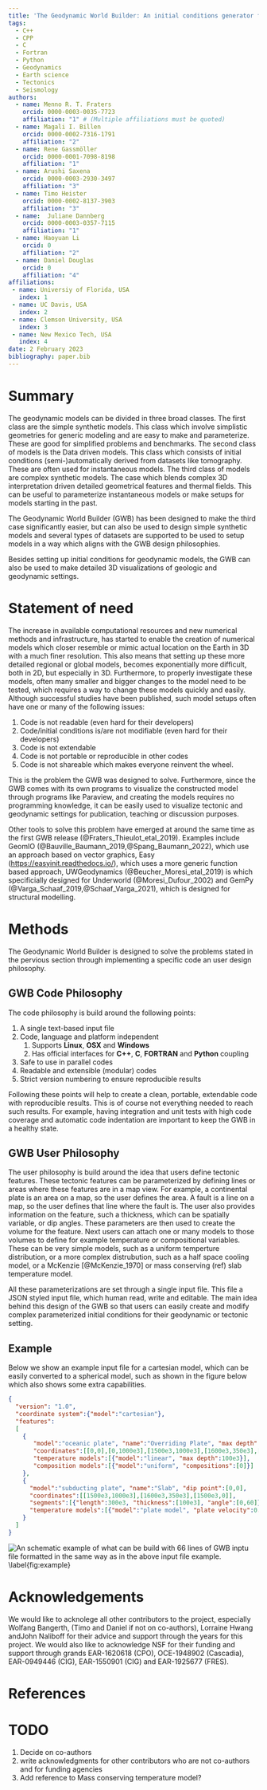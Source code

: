 ```yaml
---
title: 'The Geodynamic World Builder: An initial conditions generator for the geosciences'
tags:
  - C++
  - CPP
  - C
  - Fortran
  - Python
  - Geodynamics
  - Earth science
  - Tectonics
  - Seismology
authors:
  - name: Menno R. T. Fraters
    orcid: 0000-0003-0035-7723
    affiliation: "1" # (Multiple affiliations must be quoted)
  - name: Magali I. Billen
    orcid: 0000-0002-7316-1791
    affiliation: "2"
  - name: Rene Gassmöller
    orcid: 0000-0001-7098-8198
    affiliation: "1"
  - name: Arushi Saxena
    orcid: 0000-0003-2930-3497
    affiliation: "3"
  - name: Timo Heister
    orcid: 0000-0002-8137-3903
    affiliation: "3"
  - name:  Juliane Dannberg
    orcid: 0000-0003-0357-7115
    affiliation: "1"
  - name: Haoyuan Li
    orcid: 0
    affiliation: "2"
  - name: Daniel Douglas
    orcid: 0
    affiliation: "4"
affiliations:
 - name: Universiy of Florida, USA
   index: 1
 - name: UC Davis, USA
   index: 2
 - name: Clemson University, USA
   index: 3
 - name: New Mexico Tech, USA
   index: 4
date: 2 February 2023
bibliography: paper.bib
---
```


# Summary

The geodynamic models can be divided in three broad classes. The first class are the simple synthetic models. This class which involve simplistic geometries for generic modeling and are easy to make and parameterize. These are good for simplified problems and benchmarks. The second class of models is the Data driven models. This class which consists of initial conditions (semi-)automatically derived from datasets like tomography. These are often used for instantaneous models. The third class of models are complex synthetic models. The case which blends complex 3D interpretation driven detailed geometrical features and thermal fields. This can be useful to parameterize instantaneous models or make setups for models starting in the past.  

The Geodynamic World Builder (GWB) has been designed to make the third case significantly easier, but can also be used to design simple synthetic models and several types of datasets are supported to be used to setup models in a way which aligns with the GWB design philosophies.

Besides setting up initial conditions for geodynamic models, the GWB can also be used to make detailed 3D visualizations of geologic and geodynamic settings.

# Statement of need

The increase in available computational resources and new numerical methods and infrastructure, has started to enable the creation of numerical models which closer resemble or mimic actual location on the Earth in 3D with a much finer resolution. This also means that setting up these more detailed regional or global models, becomes exponentially more difficult, both in 2D, but especially in 3D. Furthermore, to properly investigate these models, often many smaller and bigger changes to the model need to be tested, which requires a way to change these models quickly and easily. Although successful studies have been published, such model setups often have one or many of the following issues:

1. Code is not readable (even hard for their developers)
2. Code/initial conditions is/are not modifiable (even hard for their developers)
3. Code is not extendable
4. Code is not portable or reproducible in other codes
5. Code is not shareable which makes everyone reinvent the wheel.

This is the problem the GWB was designed to solve. Furthermore, since the GWB comes with its own programs to visualize the constructed model through programs like Paraview, and creating the models requires no programming knowledge, it can be easily used to visualize tectonic and geodynamic settings for publication, teaching or discussion purposes. 

Other tools to solve this problem have emerged at around the same time as the first GWB release (@Fraters_Thieulot_etal_2019). Examples include GeomIO (@Bauville_Baumann_2019,@Spang_Baumann_2022), which use an approach based on vector graphics, Easy (https://easyinit.readthedocs.io/), which uses a more generic function based approach, UWGeodynamics (@Beucher_Moresi_etal_2019) is which specificially designed for Underworld (@Moresi_Dufour_2002) and GemPy (@Varga_Schaaf_2019,@Schaaf_Varga_2021), which is designed for structural modelling. 

# Methods

The Geodynamic World Builder is designed to solve the problems stated in the pervious section through implementing a specific code an user design philosophy.
## GWB Code Philosophy
The code philosophy is build around the following points:

1. A single text-based input file
2. Code, language and platform independent
    1. Supports **Linux**, **OSX** and **Windows**
    2. Has official interfaces for **C++**, **C**, **FORTRAN** and **Python** coupling
3. Safe to use in parallel codes
4. Readable and extensible (modular) codes
5. Strict version numbering to ensure reproducible results

Following these points will help to create a clean, portable, extendable code with reproducible results. This is of course not everything needed to reach such results. For example, having integration and unit tests with high code coverage and automatic code indentation are important to keep the GWB in a healthy state.

## GWB User Philosophy

The user philosophy is build around the idea that users define tectonic features. These tectonic features can be parameterized by defining lines or areas where these features are in a map view. For example, a continental plate is an area on a map, so the user defines the area. A fault is a line on a map, so the user defines that line where the fault is. The user also provides information on the feature, such a thickness, which can be spatially variable, or dip angles. These parameters are then used to create the volume for the feature. Next users can attach one or many models to those volumes to define for example temperature or compositional variables. These can be very simple models, such as a uniform temperture distribution, or a more complex distrubution, such as a half space cooling model, or a McKenzie [@McKenzie_1970] or mass conserving (ref) slab temperature model. 

All these parameterizations are set through a single input file. This file a JSON styled input file, which human read, write and editable. The main idea behind this design of the GWB so that users can easily create and modify complex parameterized initial conditions for their geodynamic or tectonic setting. 

## Example 
Below we show an example input file for a cartesian model, which can be easily converted to a spherical model, such as shown in the figure below which also shows some extra capabilities.

```json
{
  "version": "1.0",
  "coordinate system":{"model":"cartesian"},
  "features":
  [
    {
       "model":"oceanic plate", "name":"Overriding Plate", "max depth":100e3, 
       "coordinates":[[0,0],[0,1000e3],[1500e3,1000e3],[1600e3,350e3],[1500e3,0]],
       "temperature models":[{"model":"linear", "max depth":100e3}],
       "composition models":[{"model":"uniform", "compositions":[0]}]
    },
    { 
      "model":"subducting plate", "name":"Slab", "dip point":[0,0],
      "coordinates":[[1500e3,1000e3],[1600e3,350e3],[1500e3,0]],
      "segments":[{"length":300e3, "thickness":[100e3], "angle":[0,60]}],
      "temperature models":[{"model":"plate model", "plate velocity":0.02}],
    }
  ]
}
```

![An schematic example of what can be build with 66 lines of GWB inptu file formatted in the same way as in the above input file example. \label{fig:example}](../../sphinx/_static/images/user_manual/basic_starter_tutorial/BST_17.png)


# Acknowledgements

We would like to acknolege all other contributors to the project, especially Wolfang Bangerth, (Timo and Daniel if not on co-authors), Lorraine Hwang andJohn Naliboff for their advice and support through the years for this project. We would also like to acknowledge NSF for their funding and support through grands EAR-1620618 (CPO), OCE-1948902 (Cascadia), EAR-0949446 (CIG), EAR-1550901 (CIG) and EAR-1925677 (FRES).

# References


# TODO
1. Decide on co-authors
2. write acknowledgments for other contributors who are not co-authors and for funding agencies
3. Add reference to Mass conserving temperature model?

